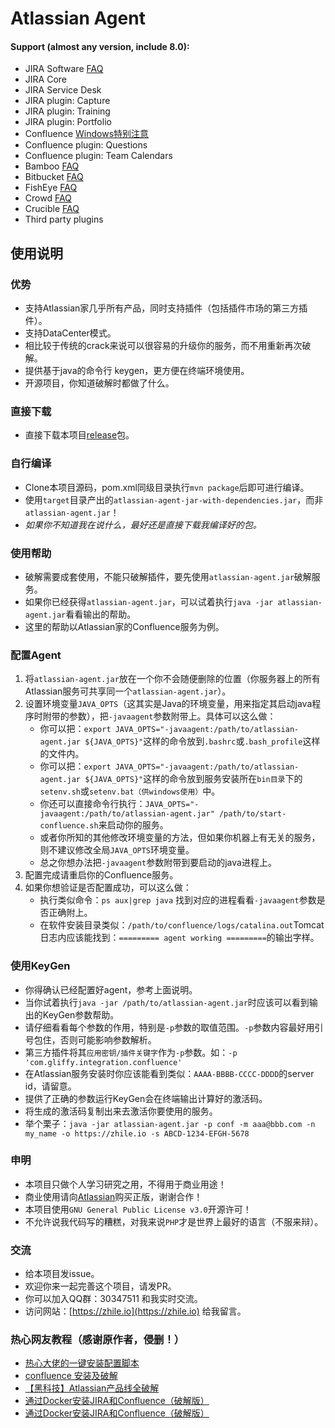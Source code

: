 # Atlassian Agent

#### Support (almost any version, include 8.0):
* JIRA Software [FAQ](doc/JIRA_FAQ.md)
* JIRA Core
* JIRA Service Desk
* JIRA plugin: Capture
* JIRA plugin: Training
* JIRA plugin: Portfolio
* Confluence [Windows特别注意](doc/Confluence_FAQ.md)
* Confluence plugin: Questions
* Confluence plugin: Team Calendars
* Bamboo [FAQ](doc/Bamboo_FAQ.md)
* Bitbucket [FAQ](doc/Bitbucket_FAQ.md)
* FishEye [FAQ](doc/FishEye_Crucible_FAQ.md)
* Crowd [FAQ](doc/Crowd_FAQ.md)
* Crucible [FAQ](doc/FishEye_Crucible_FAQ.md)
* Third party plugins

## 使用说明

### 优势
* 支持Atlassian家几乎所有产品，同时支持插件（包括插件市场的第三方插件）。
* 支持DataCenter模式。
* 相比较于传统的crack来说可以很容易的升级你的服务，而不用重新再次破解。
* 提供基于java的命令行 keygen，更方便在终端环境使用。
* 开源项目，你知道破解时都做了什么。

### 直接下载
* 直接下载本项目[release](https://gitee.com/pengzhile/atlassian-agent/releases)包。

### 自行编译
* Clone本项目源码，pom.xml同级目录执行`mvn package`后即可进行编译。
* 使用`target`目录产出的`atlassian-agent-jar-with-dependencies.jar`，而非`atlassian-agent.jar`！
* *如果你不知道我在说什么，最好还是直接下载我编译好的包。*

### 使用帮助
* 破解需要成套使用，不能只破解插件，要先使用`atlassian-agent.jar`破解服务。
* 如果你已经获得`atlassian-agent.jar`，可以试着执行`java -jar atlassian-agent.jar`看看输出的帮助。
* 这里的帮助以Atlassian家的Confluence服务为例。

### 配置Agent
1. 将`atlassian-agent.jar`放在一个你不会随便删除的位置（你服务器上的所有Atlassian服务可共享同一个`atlassian-agent.jar`）。
2. 设置环境变量`JAVA_OPTS`（这其实是Java的环境变量，用来指定其启动java程序时附带的参数），把`-javaagent`参数附带上。具体可以这么做：
   * 你可以把：`export JAVA_OPTS="-javaagent:/path/to/atlassian-agent.jar ${JAVA_OPTS}"`这样的命令放到`.bashrc`或`.bash_profile`这样的文件内。
   * 你可以把：`export JAVA_OPTS="-javaagent:/path/to/atlassian-agent.jar ${JAVA_OPTS}"`这样的命令放到服务安装所在`bin目录`下的`setenv.sh`或`setenv.bat（供windows使用）`中。
   * 你还可以直接命令行执行：`JAVA_OPTS="-javaagent:/path/to/atlassian-agent.jar" /path/to/start-confluence.sh`来启动你的服务。
   * 或者你所知的其他修改环境变量的方法，但如果你机器上有无关的服务，则不建议修改全局`JAVA_OPTS`环境变量。
   * 总之你想办法把`-javaagent`参数附带到要启动的java进程上。
3. 配置完成请重启你的Confluence服务。
4. 如果你想验证是否配置成功，可以这么做：
   * 执行类似命令：`ps aux|grep java` 找到对应的进程看看`-javaagent`参数是否正确附上。
   * 在软件安装目录类似：`/path/to/confluence/logs/catalina.out`Tomcat日志内应该能找到：`========= agent working =========`的输出字样。

### 使用KeyGen
* 你得确认已经配置好agent，参考上面说明。
* 当你试着执行`java -jar /path/to/atlassian-agent.jar`时应该可以看到输出的KeyGen参数帮助。
* 请仔细看看每个参数的作用，特别是`-p`参数的取值范围。`-p`参数内容最好用引号包住，否则可能影响参数解析。
* 第三方插件将其`应用密钥/插件关键字`作为`-p`参数。如：`-p 'com.gliffy.integration.confluence'`
* 在Atlassian服务安装时你应该能看到类似：`AAAA-BBBB-CCCC-DDDD`的server id，请留意。
* 提供了正确的参数运行KeyGen会在终端输出计算好的激活码。
* 将生成的激活码复制出来去激活你要使用的服务。
* 举个栗子：`java -jar atlassian-agent.jar -p conf -m aaa@bbb.com -n my_name -o https://zhile.io -s ABCD-1234-EFGH-5678`

### 申明
* 本项目只做个人学习研究之用，不得用于商业用途！
* 商业使用请向[Atlassian](https://www.atlassian.com)购买正版，谢谢合作！
* 本项目使用`GNU General Public License v3.0`开源许可！
* 不允许说我代码写的糟糕，对我来说`PHP`才是世界上最好的语言（不服来辩）。

### 交流
* 给本项目发issue。
* 欢迎你来一起完善这个项目，请发PR。
* 你可以加入QQ群：30347511 和我实时交流。
* 访问网站：[https://zhile.io](https://zhile.io) 给我留言。

### 热心网友教程（感谢原作者，侵删！）
* [热心大佬的一键安装配置脚本](https://github.com/alues/atlassian_install_script)
* [confluence 安装及破解](https://www.qinjj.tech/2019/01/04/confluence%20install/)
* [【黑科技】Atlassian产品线全破解](https://tech.cuixiangbin.com/?p=1248)
* [通过Docker安装JIRA和Confluence（破解版）](https://www.jianshu.com/p/b95ceabd3e9d)
* [通过Docker安装JIRA和Confluence（破解版）](https://my.oschina.net/wuweixiang/blog/3014644)